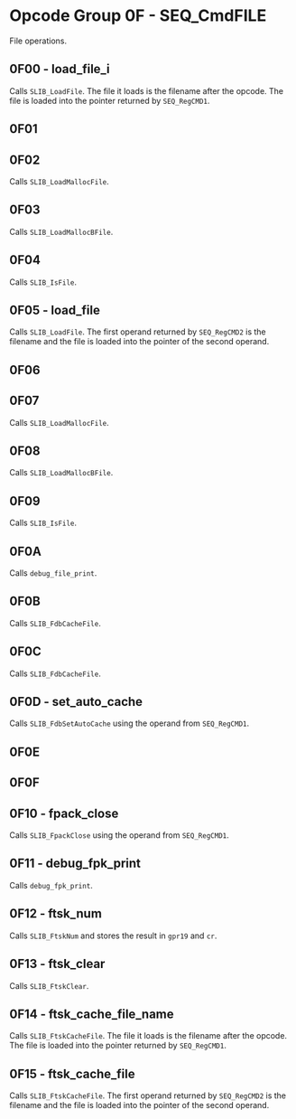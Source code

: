 # Opcode Group 0F - SEQ_CmdFILE

File operations.

## 0F00 - load_file_i

Calls `SLIB_LoadFile`. The file it loads is the filename after the opcode. The file is loaded into the pointer returned by `SEQ_RegCMD1`.

## 0F01

## 0F02

Calls `SLIB_LoadMallocFile`.

## 0F03

Calls `SLIB_LoadMallocBFile`.

## 0F04

Calls `SLIB_IsFile`.

## 0F05 - load_file

Calls `SLIB_LoadFile`. The first operand returned by `SEQ_RegCMD2` is the filename and the file is loaded into the pointer of the second operand.

## 0F06

## 0F07

Calls `SLIB_LoadMallocFile`.

## 0F08

Calls `SLIB_LoadMallocBFile`.

## 0F09

Calls `SLIB_IsFile`.

## 0F0A

Calls `debug_file_print`.

## 0F0B

Calls `SLIB_FdbCacheFile`.

## 0F0C

Calls `SLIB_FdbCacheFile`.

## 0F0D - set_auto_cache

Calls `SLIB_FdbSetAutoCache` using the operand from `SEQ_RegCMD1`.

## 0F0E

## 0F0F

## 0F10 - fpack_close

Calls `SLIB_FpackClose` using the operand from `SEQ_RegCMD1`.

## 0F11 - debug_fpk_print

Calls `debug_fpk_print`.

## 0F12 - ftsk_num

Calls `SLIB_FtskNum` and stores the result in `gpr19` and `cr`.

## 0F13 - ftsk_clear

Calls `SLIB_FtskClear`.

## 0F14 - ftsk_cache_file_name

Calls `SLIB_FtskCacheFile`. The file it loads is the filename after the opcode. The file is loaded into the pointer returned by `SEQ_RegCMD1`.

## 0F15 - ftsk_cache_file

Calls `SLIB_FtskCacheFile`. The first operand returned by `SEQ_RegCMD2` is the filename and the file is loaded into the pointer of the second operand.
